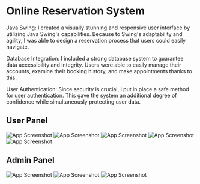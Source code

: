 # Online Reservation System

Java Swing: I created a visually stunning and responsive user interface by utilizing Java Swing's capabilities. Because to Swing's adaptability and agility, I was able to design a reservation process that users could easily navigate.

Database Integration: I included a strong database system to guarantee data accessibility and integrity. Users were able to easily manage their accounts, examine their booking history, and make appointments thanks to this.

User Authentication: Since security is crucial, I put in place a safe method for user authentication. This gave the system an additional degree of confidence while simultaneously protecting user data.


## User Panel

![App Screenshot](https://github.com/kimalfred/OIBSIP/assets/119164038/bb886fc3-ed6e-4033-ae78-c549f258d3f2)
![App Screenshot](https://github.com/kimalfred/OIBSIP/assets/119164038/17d54036-cf1d-4981-ad1c-14361f4068b1)
![App Screenshot](https://github.com/kimalfred/OIBSIP/assets/119164038/8d2c9727-e1e2-49dc-ada7-928413f4de1f)
![App Screenshot](https://github.com/kimalfred/OIBSIP/assets/119164038/7fd4c1e8-3a8e-40ab-a7e7-42c5d61fc671)
![App Screenshot](https://github.com/kimalfred/OIBSIP/assets/119164038/e48cce73-af34-4d7a-8be3-707d57697aa2)

## Admin Panel

![App Screenshot](https://github.com/kimalfred/OIBSIP/assets/119164038/1acc3d9b-4457-46c0-b54b-b8f77a6e9170)
![App Screenshot](https://github.com/kimalfred/OIBSIP/assets/119164038/bb677e4a-b5b0-4fae-8ce0-ba276985a050)
![App Screenshot](https://github.com/kimalfred/OIBSIP/assets/119164038/29b79815-5e77-45bb-9cb9-a8d80d77c4da)










